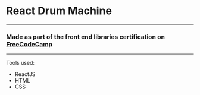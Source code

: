 # React Drum Machine

---

### Made as part of the front end libraries certification on [FreeCodeCamp](https://learn.freecodecamp.org)

---

Tools used:

- ReactJS
- HTML
- CSS

